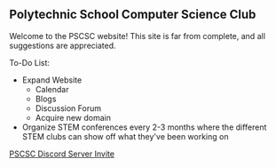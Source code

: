 ## Polytechnic School Computer Science Club

Welcome to the PSCSC website! This site is far from complete, and all suggestions are appreciated.

To-Do List:
* Expand Website
    * Calendar
    * Blogs
    * Discussion Forum
    * Acquire new domain
* Organize STEM conferences every 2-3 months where the different STEM clubs can show off what they've been working on

[PSCSC Discord Server Invite](https://discord.gg/xabTk3Yhan)

